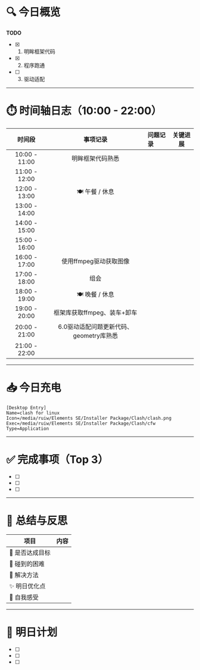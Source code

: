 # 🔍 今日概览

**TODO**
- [x] 1. 明眸框架代码
- [x] 2. 程序跑通
- [ ] 3. 驱动适配
---

# ⏱️ 时间轴日志（10:00 - 22:00）

|    **时间段**    |         **事项记录**          | **问题记录** | **关键进展** |
| :-----------: | :-----------------------: | :------- | :------: |
| 10:00 - 11:00 |         明眸框架代码熟悉          |          |          |
| 11:00 - 12:00 |                           |          |          |
| 12:00 - 13:00 |        🍽️ 午餐 / 休息        |          |          |
| 13:00 - 14:00 |                           |          |          |
| 14:00 - 15:00 |                           |          |          |
| 15:00 - 16:00 |                           |          |          |
| 16:00 - 17:00 |      使用ffmpeg驱动获取图像       |          |          |
| 17:00 - 18:00 |            组会             |          |          |
| 18:00 - 19:00 |        🍽️ 晚餐 / 休息        |          |          |
| 19:00 - 20:00 |     框架库获取ffmpeg、装车+卸车     |          |          |
| 20:00 - 21:00 | 6.0驱动适配问题更新代码、geometry库熟悉 |          |          |
| 21:00 - 22:00 |                           |          |          |

---
# 📥 今日充电

```
[Desktop Entry]
Name=clash for linux
Icon=/media/ruiw/Elements SE/Installer Package/Clash/clash.png
Exec=/media/ruiw/Elements SE/Installer Package/Clash/cfw
Type=Application

```



---
# ✅ 完成事项（Top 3）

- [ ] 
- [ ] 
- [ ] 

---

# 🧠 总结与反思

| 项目           | 内容                         |
|----------------|------------------------------|
| 🎯 是否达成目标 |                              |
| 🧱 碰到的困难   |                              |
| 🧰 解决方法     |                              |
| ✨ 明日优化点   |                              |
| 💭 自我感受     |                              |

---

# 📌 明日计划

- [ ] 
- [ ] 
- [ ] 
